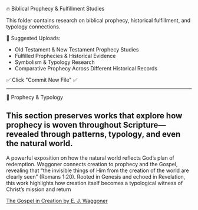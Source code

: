  🔥 Biblical Prophecy & Fulfillment Studies

This folder contains research on biblical prophecy, historical fulfillment, and typology connections.

 📜 Suggested Uploads:
- Old Testament & New Testament Prophecy Studies
- Fulfilled Prophecies & Historical Evidence
- Symbolism & Typology Research
- Comparative Prophecy Across Different Historical Records

✅ Click "Commit New File" ✅

------
🔮 Prophecy & Typology

This section preserves works that explore how prophecy is woven throughout Scripture—revealed through patterns, typology, and even the natural world.
-------

A powerful exposition on how the natural world reflects God’s plan of redemption. Waggoner connects creation to prophecy and the Gospel, revealing that “the invisible things of Him from the creation of the world are clearly seen” (Romans 1:20). Rooted in Genesis and echoed in Revelation, this work highlights how creation itself becomes a typological witness of Christ’s mission and return

[The Gospel in Creation by E. J. Waggoner](https://bafybeigjx3bbbuslsqrjg7pxelbprcsozh6vtyuaztwnti4oscqcmqh6hq.ipfs.w3s.link/The-Gospel-In-Creation.pdf)


